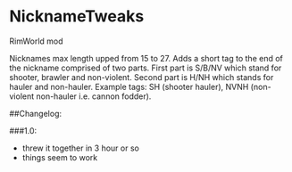 # NicknameTweaks
RimWorld mod

Nicknames max length upped from 15 to 27. Adds a short tag to the end of the nickname comprised of two parts. First part is S/B/NV which stand for shooter, brawler and non-violent. Second part is H/NH which stands for hauler and non-hauler. Example tags: SH (shooter hauler), NVNH (non-violent non-hauler i.e. cannon fodder).

##Changelog:

###1.0:
* threw it together in 3 hour or so
* things seem to work